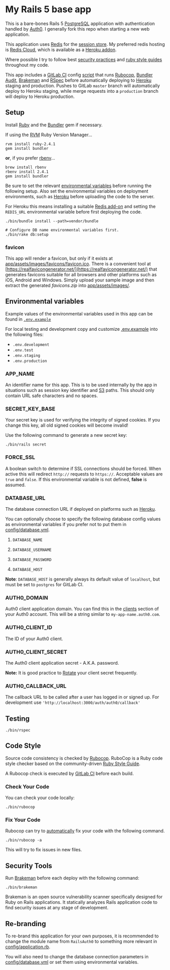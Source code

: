 # My Rails 5 base app

This is a bare-bones Rails 5 [PostgreSQL](https://www.postgresql.org/) application with authentication
handled by [Auth0](https://auth0.com/). I generally fork this repo when starting a new web application.

This application uses [Redis](https://redis.io/) for the [session store](config/initializers/session_store.rb).
My preferred redis hosting is [Redis Cloud](https://redislabs.com/), which is available as a
[Heroku addon](https://elements.heroku.com/addons/rediscloud).

Where possible I try to follow best [security practices](https://github.com/brunofacca/zen-rails-security-checklist)
and [ruby style guides](https://github.com/bbatsov/ruby-style-guide) throughout my code.

This app includes a [GitLab CI](https://about.gitlab.com/gitlab-ci/) config [script](.gitlab-ci.yml) that runs
[Rubocop](http://batsov.com/rubocop/), [Bundler Audit](https://github.com/rubysec/bundler-audit),
[Brakeman](http://brakemanscanner.org/) and [RSpec](http://rspec.info/) before automatically deploying to
[Heroku](https://www.heroku.com/) staging and production. Pushes to GitLab `master` branch will automatically deploy 
to Heroku staging, while merge requests into a `production` branch will deploy to Heroku production.

## Setup

Install [Ruby](https://www.ruby-lang.org/) and the [Bundler](http://bundler.io/) gem if necessary.

If using the [RVM](https://rvm.io/) Ruby Version Manager...

```shell
rvm install ruby-2.4.1
gem install bundler
```

**or**, if you prefer [rbenv](https://github.com/rbenv/rbenv)...

```shell
brew install rbenv
rbenv install 2.4.1
gem install bundler
```

Be sure to set the relevant [environmental variables](#env-vars) before running the following setup.
Also set the environmental variables on deployment environments, such as [Heroku](https://www.heroku.com/)
before uploading the code to the server. 

For Heroku this means installing a suitable
[Redis add-on](https://elements.heroku.com/search/addons?utf8=%E2%9C%93&q=redis) and setting the 
`REDIS_URL` environmental variable before first deploying the code.

```shell
./bin/bundle install --path=vendor/bundle

# Configure DB name environmental variables first.
./bin/rake db:setup
```

### favicon

This app will render a favicon, but only if it exists at 
[app/assets/images/favicons/favicon.ico](app/assets/images/favicons/favicon.ico).
There is a convenient tool at [https://realfavicongenerator.net/](https://realfavicongenerator.net/) 
that generates favicons suitable for all browsers and other platforms such as iOS, Android and Windows.
Simply upload your sample image and then extract the generated *favicons.zip* into 
[app/assets/images/](app/assets/images/).

## Environmental variables <a name="env-vars"></a>

Example values of the environmental variables used in this app can be found in [`.env.example`](.env.example)

For local testing and development copy and customize [.env.example](.env.example) into the following files:

* `.env.development`
* `.env.test`
* `.env.staging`
* `.env.production`


### APP_NAME

An identifier name for this app. This is to be used internally by the app
in situations such as session key identifier and [S3](https://aws.amazon.com/s3/) paths.
This should only contain URL safe characters and no spaces.

### SECRET_KEY_BASE

Your secret key is used for verifying the integrity of signed cookies.
If you change this key, all old signed cookies will become invalid!

Use the following command to generate a new secret key:

```shell 
./bin/rails secret 
``` 

### FORCE_SSL
A boolean switch to determine if SSL connections should be forced. When active this 
will redirect `http://` requests to `https://`.
Acceptable values are `true` and `false`. If this environmental variable is not
defined, **false** is assumed.

### DATABASE_URL

The database connection URL if deployed on platforms such as [Heroku](https://www.heroku.com/).

You can optionally choose to specify the following database config values as environmental variables
if you prefer not to put them in [config/database.yml](config/database.yml).

  1. `DATABASE_NAME`

  2. `DATABASE_USERNAME`

  3. `DATABASE_PASSWORD`
  
  4. `DATABASE_HOST`
  
**Note**: `DATABASE_HOST` is generally always its default value of `localhost`,
but must be set to `postgres` for GitLab CI.

### AUTH0_DOMAIN

Auth0 client application domain. You can find this in the [clients](https://manage.auth0.com/#/clients) 
section of your Auth0 account. This will be a string similar to `my-app-name.auth0.com`.

### AUTH0_CLIENT_ID

The ID of your Auth0 client.

### AUTH0_CLIENT_SECRET

The Auth0 client application secret - A.K.A. password.

**Note:** It is good practice to [Rotate](https://auth0.com/docs/api/management/v2#!/Clients/post_rotate_secret)
your client secret frequently.

### AUTH0_CALLBACK_URL

The callback URL to be called after a user has logged in or signed up. For development use
`'http://localhost:3000/auth/auth0/callback'`

## Testing

```shell
./bin/rspec
```

## Code Style

Source code consistency is checked by [Rubocop](http://batsov.com/rubocop/).
RuboCop is a Ruby code style checker based on the community-driven
[Ruby Style Guide](https://github.com/bbatsov/ruby-style-guide).

A Rubocop check is executed by [GitLab CI](https://about.gitlab.com/gitlab-ci/) before each build.

### Check Your Code

You can check your code locally:

```shell
./bin/rubocop
```

### Fix Your Code

Rubocop can try to [automatically](https://github.com/bbatsov/rubocop/wiki/Automatic-Corrections)
fix your code with the following command.

```shell
./bin/rubocop -a
```

This will try to fix issues in new files.

## Security Tools

Run [Brakeman](http://brakemanscanner.org/) before each deploy with the following command:

```shell
./bin/brakeman
```
Brakeman is an open source vulnerability scanner specifically designed for Ruby on Rails applications.
It statically analyzes Rails application code to find security issues at any stage of development.

## Re-branding

To re-brand this application for your own purposes, it is recommended to change the module name from `RailsAuth0`
to something more relevant in [config/application.rb](config/application.rb).

You will also need to change the database connection parameters in [config/database.yml](config/database.yml)
or set them using environmental variables.
